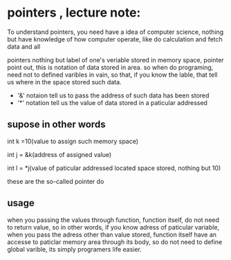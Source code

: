 # pointers , lecture note:

To understand pointers, you need have a idea of computer science, nothing but have knowledge of how computer operate, like do calculation and fetch data and all

pointers nothing but label of one's veriable stored in memory space,
pointer point out, this is notation of data stored in area. 
so when do programing, need not to defined varibles in vain, so that, if you know the lable, that tell us where in the space stored such data.

* '&' notaion tell us to pass the address of such data has been stored
* '*' notation tell us the value of data stored in a paticular addressed

## supose in other words

int k =10(value to assign such memory space)

int j = &k(address of assigned value)

int l = *j(value of paticular addressed located space stored, nothing but 10)

these are the so-called pointer do

## usage

when you passing the values through function, function itself, do not need to return value, so in other words, if you know adress of paticular variable, when you pass the adress other than value stored,
function itself have an accesse to paticlar memory area through its body, so do not need to define global varible, its simply programers life easier.
